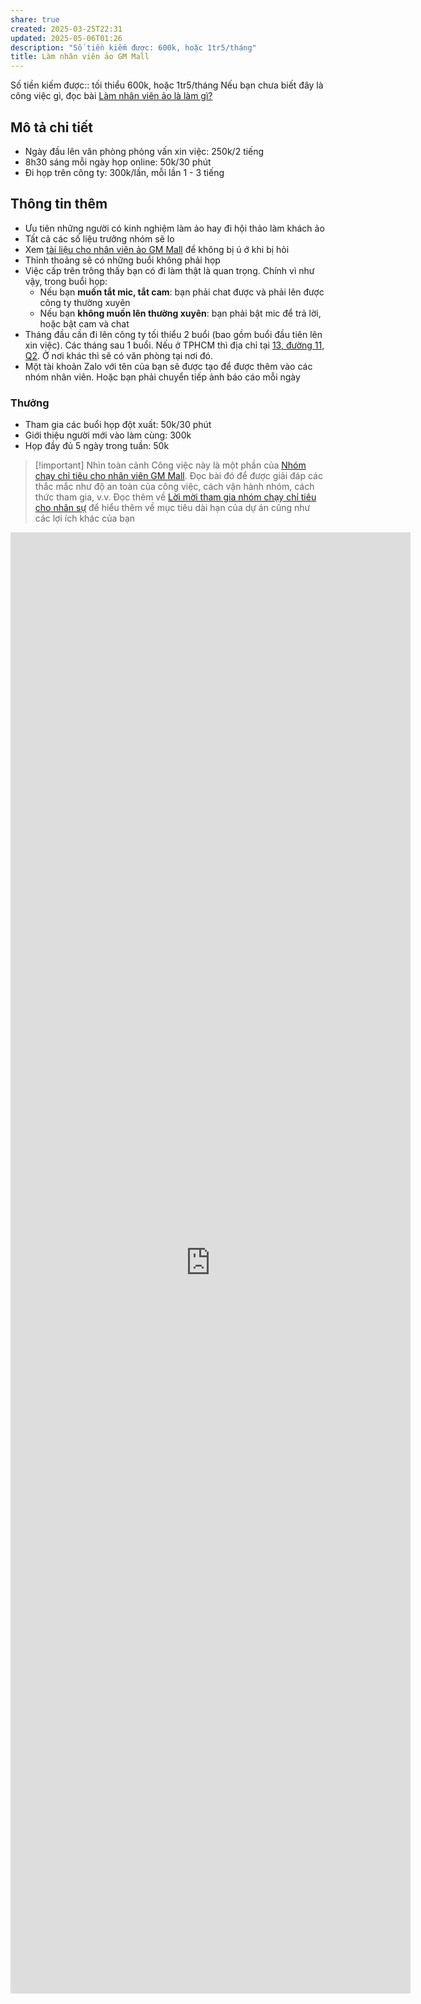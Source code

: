 ```yaml
---
share: true
created: 2025-03-25T22:31
updated: 2025-05-06T01:26
description: "Số tiền kiếm được: 600k, hoặc 1tr5/tháng"
title: Làm nhân viên ảo GM Mall
---
```

Số tiền kiếm được:: tối thiểu 600k, hoặc 1tr5/tháng
Nếu bạn chưa biết đây là công việc gì, đọc bài [Làm nhân viên ảo là làm gì?](../../../../../../%F0%9F%93%90D%E1%BB%B1%20%C3%A1n/Ch%E1%BA%A1y%20ch%E1%BB%89%20ti%C3%AAu/L%C3%A0m%20nh%C3%A2n%20s%E1%BB%B1%20%E1%BA%A3o/index.md)

## Mô tả chi tiết
- Ngày đầu lên văn phòng phỏng vấn xin việc: 250k/2 tiếng
- 8h30 sáng mỗi ngày họp online: 50k/30 phút
- Đi họp trên công ty: 300k/lần, mỗi lần 1 - 3 tiếng

## Thông tin thêm
- Ưu tiên những người có kinh nghiệm làm ảo hay đi hội thảo làm khách ảo
- Tất cả các số liệu trưởng nhóm sẽ lo
- Xem [tài liệu cho nhân viên ảo GM Mall](../../../../../../%F0%9F%93%90D%E1%BB%B1%20%C3%A1n/Ch%E1%BA%A1y%20ch%E1%BB%89%20ti%C3%AAu/L%C3%A0m%20nh%C3%A2n%20s%E1%BB%B1%20%E1%BA%A3o/T%C3%A0i%20li%E1%BB%87u%20cho%20t%E1%BB%ABng%20c%C3%B4ng%20ty/T%C3%A0i%20li%E1%BB%87u%20cho%20nh%C3%A2n%20vi%C3%AAn%20%E1%BA%A3o%20GM%20Mall.md) để không bị ú ớ khi bị hỏi
- Thỉnh thoảng sẽ có những buổi không phải họp
- Việc cấp trên trông thấy bạn có đi làm thật là quan trọng. Chính vì như vậy, trong buổi họp:
	- Nếu bạn **muốn tắt mic, tắt cam**: bạn phải chat được và phải lên được công ty thường xuyên
	- Nếu bạn **không muốn lên thường xuyên**: bạn phải bật mic để trả lời, hoặc bật cam và chat 
- Tháng đầu cần đi lên công ty tối thiểu 2 buổi (bao gồm buổi đầu tiên lên xin việc). Các tháng sau 1 buổi. Nếu ở TPHCM thì địa chỉ tại [13, đường 11, Q2](https://maps.app.goo.gl/1fcuwPmNYAEgZgaL8). Ở nơi khác thì sẽ có văn phòng tại nơi đó.
- Một tài khoản Zalo với tên của bạn sẽ được tạo để được thêm vào các nhóm nhân viên. Hoặc bạn phải chuyển tiếp ảnh báo cáo mỗi ngày

### Thưởng
- Tham gia các buổi họp đột xuất: 50k/30 phút
- Giới thiệu người mới vào làm cùng: 300k
- Họp đầy đủ 5 ngày trong tuần: 50k

> [!important] Nhìn toàn cảnh
> Công việc này là một phần của [Nhóm chạy chỉ tiêu cho nhân viên GM Mall](./index.md). Đọc bài đó để được giải đáp các thắc mắc như độ an toàn của công việc, cách vận hành nhóm, cách thức tham gia, v.v. Đọc thêm về [Lời mời tham gia nhóm chạy chỉ tiêu cho nhân sự](../../../../../../%F0%9F%93%90D%E1%BB%B1%20%C3%A1n/Ch%E1%BA%A1y%20ch%E1%BB%89%20ti%C3%AAu/L%E1%BB%9Di%20m%E1%BB%9Di%20tham%20gia%20nh%C3%B3m%20ch%E1%BA%A1y%20ch%E1%BB%89%20ti%C3%AAu%20cho%20nh%C3%A2n%20s%E1%BB%B1.md) để hiểu thêm về mục tiêu dài hạn của dự án cũng như các lợi ích khác của bạn

<iframe src="https://docs.google.com/forms/d/e/1FAIpQLSdgrWE5lO8Ijww22LJg-y_fFdJy1ibPQD5EN4dTLK7_WFnV6A/viewform?embedded=true" width="640" height="2338" frameborder="0" marginheight="0" marginwidth="0"></iframe>
